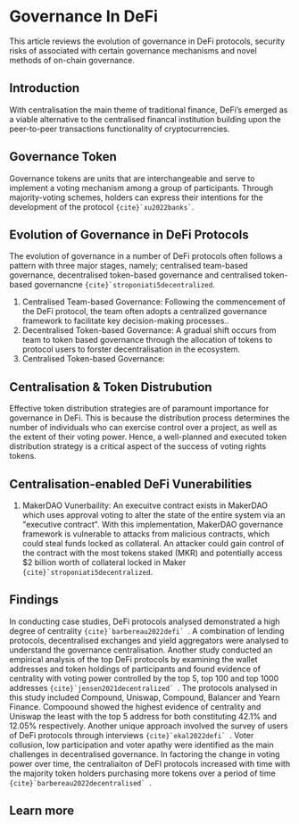 # Governance In DeFi

This article reviews the evolution of governance in DeFi protocols, security risks of associated with certain governance mechanisms and novel methods of on-chain governance.

## Introduction

With centralisation the main theme of traditional finance, DeFi’s emerged as a viable alternative to the centralised financal institution building upon the peer-to-peer transactions functionality of cryptocurrencies. 

## Governance Token

Governance tokens are units that are interchangeable and serve to implement a voting mechanism among a group of participants. Through majority-voting schemes, holders can express their intentions for the development of the protocol `` {cite}`xu2022banks` ``.

## Evolution of Governance in DeFi Protocols
The evolution of governance in a number of DeFi protocols often follows a pattern with three major stages, namely; centralised team-based governance, decentralised token-based governance and centralised token-based governancne ```{cite}`stroponiati5decentralized```.  
1. Centralised Team-based Governance: Following the commencement of the DeFi protocol, the team often adopts a centralized governance framework to facilitate key decision-making processes..
2. Decentralised Token-based Governance: A gradual shift occurs from team to token based governance through the allocation of tokens to protocol users to forster decentralisation in the ecosystem.
2. Centralised Token-based Governance: 

## Centralisation & Token Distrubution

Effective token distribution strategies are of paramount importance for governance in DeFi. This is because the distribution process determines the number of individuals who can exercise control over a project, as well as the extent of their voting power. Hence, a well-planned and executed token distribution strategy is a critical aspect of the success of voting rights tokens.

## Centralisation-enabled DeFi Vunerabilities 
1. MakerDAO Vunerbaility: An execuitve contract exists in MakerDAO which uses approval voting to alter the state of the entire system via an "executive contract". With this implementation, MakerDAO governance framework is vulnerable to attacks from malicious contracts, which could steal funds locked as collateral. An attacker could gain control of the contract with the most tokens staked (MKR) and potentially access $2 billion worth of collateral locked in Maker ```{cite}`stroponiati5decentralized```. 

## Findings

 In conducting case studies, DeFi protocols analysed demonstrated a high degree of centrality ``{cite}`barbereau2022defi` ``. A combination of lending protocols, decentralised exchanges and yield aggregators were analysed to understand the governance centralisation. Another study conducted an empirical analysis of the top DeFi protocols by examining the wallet addresses and token holdings of participants and found evidence of centrality with voting power controlled by the top 5, top 100 and top 1000 addresses ``{cite}`jensen2021decentralized` ``. The protocols analysed in this study included Compound, Uniswap, Compound, Balancer and Yearn Finance. Compoound showed the highest evidence of centrality and Uniswap the least with the top 5 address for both constituting 42.1% and 12.05% respectively. Another unique approach involved the survey of users of DeFi protocols through interviews ``{cite}`ekal2022defi` ``. Voter collusion, low participation and voter apathy were identified as the main challenges in decentralised governance. In factoring the change in voting power over time, the centraliaiton of DeFI protocols increased with time with the majority token holders purchasing more tokens over a period of time ``{cite}`barbereau2022decentralised` ``.




## Learn more

